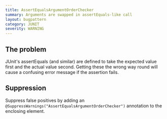 ```yaml
---
title: AssertEqualsArgumentOrderChecker
summary: Arguments are swapped in assertEquals-like call
layout: bugpattern
category: JUNIT
severity: WARNING
---
```


<!--
*** AUTO-GENERATED, DO NOT MODIFY ***
To make changes, edit the @BugPattern annotation or the explanation in docs/bugpattern.
-->

## The problem
JUnit's assertEquals (and similar) are defined to take the expected value first and the actual value second. Getting these the wrong way round will cause a confusing error message if the assertion fails.

## Suppression
Suppress false positives by adding an `@SuppressWarnings("AssertEqualsArgumentOrderChecker")` annotation to the enclosing element.
